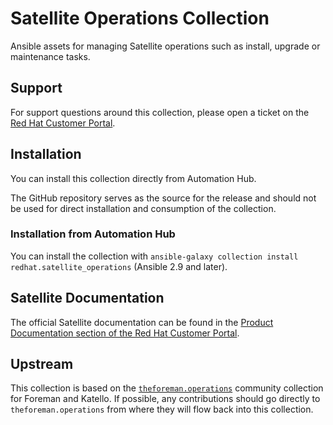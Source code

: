 # Satellite Operations Collection

Ansible assets for managing Satellite operations such as install, upgrade or maintenance tasks.

## Support

For support questions around this collection, please open a ticket on the [Red Hat Customer Portal](https://access.redhat.com).

## Installation

You can install this collection directly from Automation Hub.

The GitHub repository serves as the source for the release and should not be used for direct installation and consumption of the collection.

### Installation from Automation Hub

You can install the collection with `ansible-galaxy collection install redhat.satellite_operations` (Ansible 2.9 and later).

## Satellite Documentation

The official Satellite documentation can be found in the [Product Documentation section of the Red Hat Customer Portal](https://access.redhat.com/documentation/en-us/red_hat_satellite/).

## Upstream

This collection is based on the [`theforeman.operations`](https://github.com/theforeman/foreman-operations-collection) community collection for Foreman and Katello.
If possible, any contributions should go directly to `theforeman.operations` from where they will flow back into this collection.
